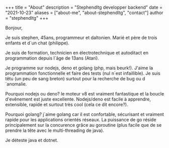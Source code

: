 +++
title = "About"
description = "Stephendltg developper backend"
date = "2021-10-23"
aliases = ["about-me", "about-stephendltg", "contact"]
author = "stephendltg"
+++


Bonjour,

Je suis stephen, 45ans, programmeur et daltonien. Marié et père de trois enfants et d´un chat (philippe).

Je suis de formation, technicien en électrotechnique et autoditact en programmation depuis l´âge de 13ans (Atari).

Je programme sur nodejs, deno et golang (php, mais beurk!). J'aime la programmation fonctionnelle et faire des tests (nul n´est infaillible). Je suis têtu (un peu de sang breton) surtout pour la recherche de bug ou d´anomalie.

Pourquoi nodejs ou deno? le moteur v8 est vraiment fantastique et la boucle d'evênement est juste excellente. Nodejs/deno est facile à apprendre, extensible, rapide et surtout très cool (cela ce dit encore?).

Pourquoi golang? j´aime golang car il est confortable, sécurisant et vraiment rapide pour les applications orientés réseaux. La puissance de go réside principalement sur la concurence grâce au goroutine (plus facile que de se prendre la tête avec le multi-threading de java).

Je déteste java et dotnet.
